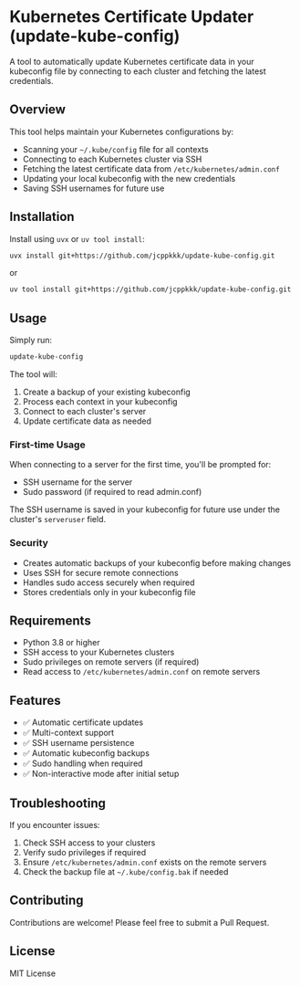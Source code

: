 # Kubernetes Certificate Updater (update-kube-config)

A tool to automatically update Kubernetes certificate data in your kubeconfig file by connecting to each cluster and fetching the latest credentials.

## Overview

This tool helps maintain your Kubernetes configurations by:
- Scanning your `~/.kube/config` file for all contexts
- Connecting to each Kubernetes cluster via SSH
- Fetching the latest certificate data from `/etc/kubernetes/admin.conf`
- Updating your local kubeconfig with the new credentials
- Saving SSH usernames for future use

## Installation

Install using `uvx` or `uv tool install`:

```bash
uvx install git+https://github.com/jcppkkk/update-kube-config.git
```

or

```bash
uv tool install git+https://github.com/jcppkkk/update-kube-config.git
```

## Usage

Simply run:

```bash
update-kube-config
```

The tool will:
1. Create a backup of your existing kubeconfig
2. Process each context in your kubeconfig
3. Connect to each cluster's server
4. Update certificate data as needed

### First-time Usage

When connecting to a server for the first time, you'll be prompted for:
- SSH username for the server
- Sudo password (if required to read admin.conf)

The SSH username is saved in your kubeconfig for future use under the cluster's `serveruser` field.

### Security

- Creates automatic backups of your kubeconfig before making changes
- Uses SSH for secure remote connections
- Handles sudo access securely when required
- Stores credentials only in your kubeconfig file

## Requirements

- Python 3.8 or higher
- SSH access to your Kubernetes clusters
- Sudo privileges on remote servers (if required)
- Read access to `/etc/kubernetes/admin.conf` on remote servers

## Features

- ✅ Automatic certificate updates
- ✅ Multi-context support
- ✅ SSH username persistence
- ✅ Automatic kubeconfig backups
- ✅ Sudo handling when required
- ✅ Non-interactive mode after initial setup

## Troubleshooting

If you encounter issues:

1. Check SSH access to your clusters
2. Verify sudo privileges if required
3. Ensure `/etc/kubernetes/admin.conf` exists on the remote servers
4. Check the backup file at `~/.kube/config.bak` if needed

## Contributing

Contributions are welcome! Please feel free to submit a Pull Request.

## License

MIT License